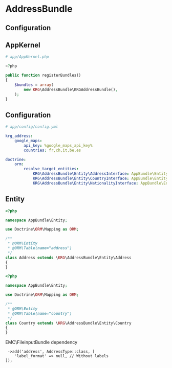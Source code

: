 # AddressBundle

Configuration
-------------

AppKernel
---------

```php
# app/AppKernel.php

<?php

public function registerBundles()
{
    $bundles = array(
        new KRG\AddressBundle\KRGAddressBundle(),
    );
}
```


Configuration
-------------

```yaml
# app/config/config.yml

krg_address:
    google_maps:
        api_key: %google_maps_api_key%
        countries: fr,ch,it,be,es

doctrine:
    orm:
        resolve_target_entities:
            KRG\AddressBundle\Entity\AddressInterface: AppBundle\Entity\Address
            KRG\AddressBundle\Entity\CountryInterface: AppBundle\Entity\Country
            KRG\AddressBundle\Entity\NationalityInterface: AppBundle\Entity\Nationality
```

Entity
------

```php
<?php

namespace AppBundle\Entity;

use Doctrine\ORM\Mapping as ORM;

/**
 * @ORM\Entity
 * @ORM\Table(name="address")
 */
class Address extends \KRG\AddressBundle\Entity\Address
{
}
```

```php
<?php

namespace AppBundle\Entity;

use Doctrine\ORM\Mapping as ORM;

/**
 * @ORM\Entity
 * @ORM\Table(name="country")
 */
class Country extends \KRG\AddressBundle\Entity\Country
{
}
```

EMC\FileinputBundle dependency

```
 ->add('address', AddressType::class, [
    'label_format' => null, // Without labels
]);
```
